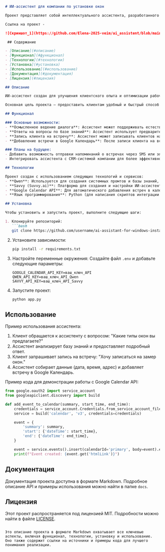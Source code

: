 ```markdown
# ИИ-ассистент для компании по установке окон

Проект представляет собой интеллектуального ассистента, разработанного для автоматизации взаимодействия с клиентами компании, занимающейся установкой окон. Ассистент способен вести осмысленный диалог, отвечать на вопросы клиентов на основе базы знаний, а также записывать клиентов на встречи и добавлять их в Google Календарь.

Ссылка на проект -

![Скриншот_1](https://github.com/Elena-2025-veim/ai_assistent/blob/main/57e5275ae9.png)

 ## Содержание

- [Описание](#описание)
- [Функционал](#функционал)
- [Технологии](#технологии)
- [Установка](#установка)
- [Использование](#использование)   
- [Документация](#документация)
- [Лицензия](#лицензия)

## Описание

ИИ-ассистент создан для улучшения клиентского опыта и оптимизации рабочих процессов в компании по установке окон. Он помогает клиентам получать точную информацию о продуктах и услугах, а также автоматически планирует встречи, что значительно снижает нагрузку на сотрудников компании .

Основная цель проекта — предоставить клиентам удобный и быстрый способ получения информации и записи на встречи, одновременно упрощая внутренние процессы компании.

## Функционал

### Основные возможности:
- **Осмысленное ведение диалога**: Ассистент может поддерживать естественные и логичные разговоры с клиентами.
- **Ответы на вопросы по базе знаний**: Ассистент использует предварительно загруженную базу знаний для предоставления точных ответов на вопросы клиентов.
- **Запись клиента на встречу**: Ассистент может записывать клиентов на встречи, собирая необходимую информацию (например, дату, время и место).
- **Добавление встречи в Google Календарь**: После записи клиента на встречу ассистент автоматически добавляет её в Google Календарь.

### Планы на будущее:
- Добавить возможность отправки напоминаний о встречах через SMS или электронную почту.
- Интегрировать ассистента с CRM-системой компании для более эффективного управления данными клиентов.

## Технологии

Проект создан с использованием следующих технологий и сервисов:
- **Qwen**: Используется для создания системных промтов и базы знаний, обеспечивающих высокую точность ответов ассистента.
- **Savvy (Suvvy.ai)**: Платформа для создания и настройки ИИ-ассистента, обеспечивающая его интеграцию с различными сервисами .
- **Google Calendar API**: Для автоматического добавления встреч в календарь.
- **Язык программирования**: Python (для написания скриптов интеграции и обработки данных).

## Установка

Чтобы установить и запустить проект, выполните следующие шаги:

1. Клонируйте репозиторий:
   ```bash
   git clone https://github.com/username/ai-assistant-for-windows-installation.git
   ```

2. Установите зависимости:
   ```bash
   pip install -r requirements.txt
   ```

3. Настройте переменные окружения:
   Создайте файл `.env` и добавьте следующие параметры:
   ```
   GOOGLE_CALENDAR_API_KEY=ваш_ключ_API
   QWEN_API_KEY=ваш_ключ_API_Qwen
   SAVVY_API_KEY=ваш_ключ_API_Savvy
   ```

4. Запустите проект:
   ```bash
   python app.py
   ```

## Использование

Пример использования ассистента:

1. Клиент обращается к ассистенту с вопросом: "Какие типы окон вы предлагаете?"
2. Ассистент анализирует базу знаний и предоставляет подробный ответ.
3. Клиент запрашивает запись на встречу: "Хочу записаться на замер окон."
4. Ассистент собирает данные (дата, время, адрес) и добавляет встречу в Google Календарь.

Пример кода для демонстрации работы с Google Calendar API:
```python
from google.oauth2 import service_account
from googleapiclient.discovery import build

def add_event_to_calendar(summary, start_time, end_time):
    credentials = service_account.Credentials.from_service_account_file('path_to_credentials.json')
    service = build('calendar', 'v3', credentials=credentials)

    event = {
        'summary': summary,
        'start': {'dateTime': start_time},
        'end': {'dateTime': end_time},
    }

    event = service.events().insert(calendarId='primary', body=event).execute()
    print(f"Event created: {event.get('htmlLink')}")
```

## Документация

Документация проекта доступна в формате Markdown. Подробное описание API и примеры использования можно найти в папке `docs`.

## Лицензия

Этот проект распространяется под лицензией MIT. Подробности можно найти в файле [LICENSE](LICENSE).
```

Это описание проекта в формате Markdown охватывает все ключевые аспекты, включая функционал, технологии, установку и использование. Оно также содержит ссылки на источники и примеры кода для лучшего понимания реализации.
